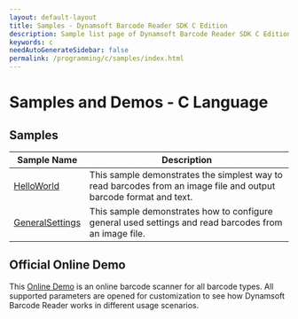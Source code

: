 ```yaml
---
layout: default-layout
title: Samples - Dynamsoft Barcode Reader SDK C Edition
description: Sample list page of Dynamsoft Barcode Reader SDK C Edition.
keywords: c
needAutoGenerateSidebar: false
permalink: /programming/c/samples/index.html
---
```


# Samples and Demos - C Language


## Samples

| Sample Name | Description |
| --- | --- |
| <a href="https://github.com/Dynamsoft/barcode-reader-c-cpp-samples/tree/v9.x/samples/C/HelloWorld" target="_blank">HelloWorld</a> | This sample demonstrates the simplest way to read barcodes from an image file and output barcode format and text. |
| <a href="https://github.com/Dynamsoft/barcode-reader-c-cpp-samples/tree/v9.x/samples/C/GeneralSettings" target="_blank">GeneralSettings</a> | This sample demonstrates how to configure general used settings and read barcodes from an image file. |


## Official Online Demo
This <a href="https://demo.dynamsoft.com/barcode-reader/" target="_blank">Online Demo</a> is an online barcode scanner for all barcode types. All supported parameters are opened for customization to see how Dynamsoft Barcode Reader works in different usage scenarios. 
